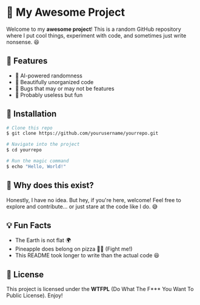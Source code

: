 # 🚀 My Awesome Project

Welcome to my **awesome project**! This is a random GitHub repository where I put cool things, experiment with code, and sometimes just write nonsense. 😆

## 📌 Features
- 🤖 AI-powered randomness
- 🎨 Beautifully unorganized code
- 🐛 Bugs that may or may not be features
- 🚀 Probably useless but fun

## 🔧 Installation

```bash
# Clone this repo
$ git clone https://github.com/yourusername/yourrepo.git

# Navigate into the project
$ cd yourrepo

# Run the magic command
$ echo "Hello, World!"
```

## 🤔 Why does this exist?
Honestly, I have no idea. But hey, if you're here, welcome! Feel free to explore and contribute... or just stare at the code like I do. 😅

## 💡 Fun Facts
- The Earth is not flat 🌍
- Pineapple does belong on pizza 🍍🍕 (Fight me!)
- This README took longer to write than the actual code 😆

## 📜 License
This project is licensed under the **WTFPL** (Do What The F*** You Want To Public License). Enjoy!

